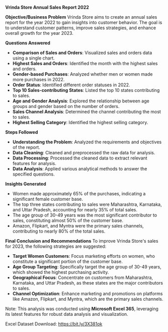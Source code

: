 **Vrinda Store Annual Sales Report 2022**

**Objective/Business Problem**
Vrinda Store aims to create an annual sales report for the year 2022 to gain insights into customer behavior. The goal is to understand customer patterns, improve sales strategies, and 
enhance overall growth for the year 2023.

**Questions Answered**
- **Comparison of Sales and Orders**: Visualized sales and orders data using a single chart.
- **Highest Sales and Orders**: Identified the month with the highest sales and orders.
- **Gender-based Purchases**: Analyzed whether men or women made more purchases in 2022.
- **Order Status**: Identified different order statuses in 2022.
- **Top 10 Sales-contributing States**: Listed the top 10 states contributing to sales.
- **Age and Gender Analysis**: Explored the relationship between age groups and gender based on the number of orders.
- **Sales Channel Analysis**: Determined the channel contributing the most to sales.
- **Highest Selling Category**: Identified the highest selling category.

**Steps Followed**
- **Understanding the Problem**: Analyzed the requirements and objectives of the report.
- **Data Cleaning**: Cleaned and preprocessed the raw data for analysis.
- **Data Processing**: Processed the cleaned data to extract relevant features for analysis.
- **Data Analysis**: Applied various analytical methods to answer the specified questions.

**Insights Generated**
- Women made approximately 65% of the purchases, indicating a significant female customer base.
- The top three states contributing to sales were Maharashtra, Karnataka, and Uttar Pradesh, accounting for nearly 35% of total sales.
- The age group of 30-49 years was the most significant contributor to sales, constituting almost 50% of the customer base.
- Amazon, Flipkart, and Myntra were the primary sales channels, contributing to nearly 80% of the total sales.

**Final Conclusion and Recommendations**
To improve Vrinda Store's sales for 2023, the following strategies are suggested:

- **Target Women Customers**: Focus marketing efforts on women, who constitute a significant portion of the customer base.
- **Age Group Targeting**: Specifically target the age group of 30-49 years, which showed the highest purchasing activity.
- **Geographical Focus**: Concentrate on customers from Maharashtra, Karnataka, and Uttar Pradesh, as these states are the major contributors to sales.
- **Channel Optimization**: Enhance marketing and promotions on platforms like Amazon, Flipkart, and Myntra, which are the primary sales channels.
  
Note: This analysis was conducted using **Microsoft Excel 365**, leveraging its latest features for robust data analysis and visualization.

Excel Dataset Download: https://bit.ly/3X381ok
